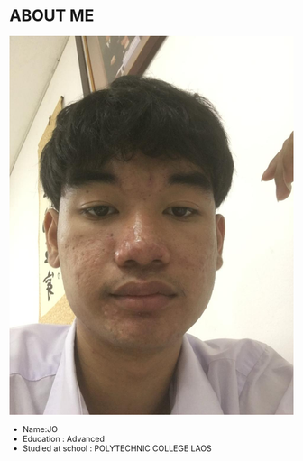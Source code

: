 # ABOUT ME
![AnVIL Image](/img/jo.jpg  "JO")
+ Name:JO
+ Education : Advanced
+ Studied at school : POLYTECHNIC COLLEGE LAOS
